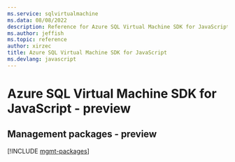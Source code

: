 ```yaml
---
ms.service: sqlvirtualmachine
ms.data: 08/08/2022
description: Reference for Azure SQL Virtual Machine SDK for JavaScript
ms.author: jeffish
ms.topic: reference
author: xirzec
title: Azure SQL Virtual Machine SDK for JavaScript
ms.devlang: javascript
---
```

# Azure SQL Virtual Machine SDK for JavaScript - preview

## Management packages - preview
[!INCLUDE [mgmt-packages](sql-virtual-machine-mgmt-index.md)]